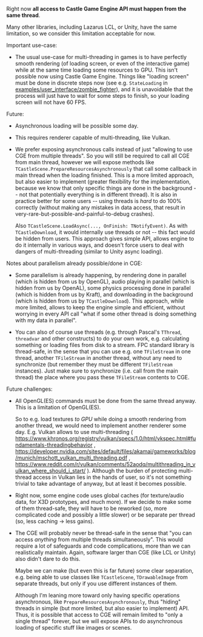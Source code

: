 Right now **all access to Castle Game Engine API must happen from the same thread**.

Many other libraries, including Lazarus LCL, or Unity, have the same limitation, so we consider this limitation acceptable for now.

Important use-case:

- The usual use-case for multi-threading in games is to have perfectly smooth rendering (of loading screen, or even of the interactive game) while at the same time loading some resources to GPU. This isn't possible now using Castle Game Engine. Things like "loading screen" must be done in discrete steps now (see e.g. `StateLoading` in [examples/user_interface/zombie_fighter](https://github.com/castle-engine/castle-engine/tree/master/examples/user_interface/zombie_fighter)), and it is unavoidable that the process will just have to wait for some steps to finish, so your loading screen will not have 60 FPS.

Future:

- Asynchronous loading will be possible some day. 

- This requires renderer capable of multi-threading, like Vulkan.

- We prefer exposing asynchronous calls instead of just "allowing to use CGE from multiple threads". So you will still be required to call all CGE from main thread, however we will expose methods like `TCastleScene.PrepareResourcesAsynchronously` that call some callback in main thread when the loading finished. This is a more limited approach, but also easier to implement (greater flexibility for the implementation, because we know that only specific things are done in the background -- not that potentially everything is in different thread). It is also in practice better for some users -- using threads is *hard* to do 100% correctly (without making any mistakes in data access, that result in very-rare-but-possible-and-painful-to-debug crashes).

    Also `TCastleScene.LoadAsync(..., OnFinish: TNotifyEvent)`. As with `TCastleDownload`, it would internally use threads or not -- this fact would be hidden from users.  This approach gives simple API, allows engine to do it internally in various ways, and doesn't force users to deal with dangers of multi-threading (similar to Unity async loading).

Notes about parallelism already possible/done in CGE:

- Some parallelism is already happening, by rendering done in parallel (which is hidden from us by OpenGL), audio playing in parallel (which is hidden from us by OpenAL), some physics processing done in parallel (which is hidden from us by Kraft), and downloading in the background (which is hidden from us by `TCastleDownload`). This approach, while more limited, allows to keep the engine simple and efficient, without worrying in every API call "what if some other thread is doing something with my data in parallel".

- You can also of course use threads (e.g. through Pascal's `TThread`, `threadvar` and other constructs) to do your own work, e.g. calculating something or loading files from disk to a stream. FPC standard library is thread-safe, in the sense that you can use e.g. one `TFileStream` in one thread, another `TFileStream` in another thread, without any need to synchronize (but remember they must be different `TFileStream` instances). Just make sure to synchronize (i.e. call from the main thread) the place where you pass these `TFileStream` contents to CGE. 

Future challenges:

- All OpenGL(ES) commands must be done from the same thread anyway. This is a limitation of OpenGL(ES).

    So to e.g. load textures *to GPU* while doing a smooth rendering from another thread, we would need to implement another renderer some day. E.g. Vulkan allows to use multi-threading ( https://www.khronos.org/registry/vulkan/specs/1.0/html/vkspec.html#fundamentals-threadingbehavior , https://developer.nvidia.com/sites/default/files/akamai/gameworks/blog/munich/mschott_vulkan_multi_threading.pdf , https://www.reddit.com/r/vulkan/comments/52aodq/multithreading_in_vulkan_where_should_i_start/ ). Although the burden of protecting multi-thread access in Vulkan lies in the hands of user, so it's not something trivial to take advantage of anyway, but at least it becomes possible.

- Right now, some engine code uses global caches (for texture/audio data, for X3D prototypes, and much more). If we decide to make some of them thread-safe, they will have to be reworked (so, more complicated code and possibly a little slower) or be separate per thread (so, less caching -> less gains).

- The CGE will probably never be thread-safe in the sense that "you can access *anything* from multiple threads simultaneously". This would require a lot of safeguards and code complications, more than we can realistically maintain. Again, software larger than CGE (like LCL or Unity) also didn't dare to do this. 

    Maybe we can make (but even this is far future) some clear separation, e.g. being able to use classes like `TCastleScene`, `TDrawableImage` from separate threads, but only if you use different instances of them. 

    Although I'm leaning more toward only having specific operations asynchronous, like `PrepareResourcesAsynchronously`, thus "hiding" threads in simple (but more limited, but also easier to implement) API. Thus, it is possible that access to CGE will remain limited to "only a single thread" forever, but we will expose APIs to do asynchronous loading of specific stuff like images or scenes.
